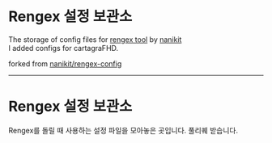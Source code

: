 # Rengex 설정 보관소
The storage of config files for [rengex tool](https://github.com/nanikit/Rengex) by [nanikit](https://github.com/nanikit)  
I added configs for cartagraFHD.
  
  


forked from [nanikit/rengex-config](https://github.com/nanikit/rengex-config)  

---
# Rengex 설정 보관소

Rengex를 돌릴 때 사용하는 설정 파일을 모아놓은 곳입니다. 풀리퀘 받습니다.
